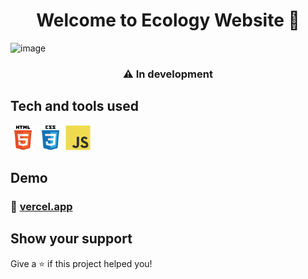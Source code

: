 <h1 align="center">Welcome to Ecology Website 👋</h1>

![image](/img/screen_home.png)

<h3 align="center">⚠️ In development</h3>


## Tech and tools used
<p align="left">
<img src="https://raw.githubusercontent.com/devicons/devicon/master/icons/html5/html5-original-wordmark.svg" alt="html5" width="40" height="40"/>
<img src="https://raw.githubusercontent.com/devicons/devicon/master/icons/css3/css3-original-wordmark.svg" alt="css3" width="40" height="40"/>
<img src="https://raw.githubusercontent.com/devicons/devicon/master/icons/javascript/javascript-original.svg" alt="javascript" width="40" height="40"/>
</p>


## Demo
### 🚀 [vercel.app](https://ecology-website.vercel.app)

## Show your support

Give a ⭐️ if this project helped you!
